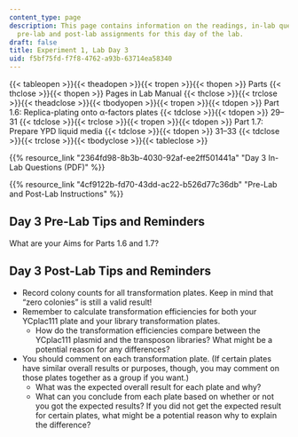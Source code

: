 ```yaml
---
content_type: page
description: This page contains information on the readings, in-lab questions, and
  pre-lab and post-lab assignments for this day of the lab.
draft: false
title: Experiment 1, Lab Day 3
uid: f5bf75fd-f7f8-4762-a93b-63714ea58340
---
```

{{< tableopen >}}{{< theadopen >}}{{< tropen >}}{{< thopen >}}
Parts
{{< thclose >}}{{< thopen >}}
Pages in Lab Manual
{{< thclose >}}{{< trclose >}}{{< theadclose >}}{{< tbodyopen >}}{{< tropen >}}{{< tdopen >}}
Part 1.6: Replica-plating onto α-factors plates
{{< tdclose >}}{{< tdopen >}}
29–31
{{< tdclose >}}{{< trclose >}}{{< tropen >}}{{< tdopen >}}
Part 1.7: Prepare YPD liquid media
{{< tdclose >}}{{< tdopen >}}
31–33
{{< tdclose >}}{{< trclose >}}{{< tbodyclose >}}{{< tableclose >}}

{{% resource_link "2364fd98-8b3b-4030-92af-ee2ff501441a" "Day 3 In-Lab Questions (PDF)" %}}

{{% resource_link "4cf9122b-fd70-43dd-ac22-b526d77c36db" "Pre-Lab and Post-Lab Instructions" %}}

## Day 3 Pre-Lab Tips and Reminders

What are your Aims for Parts 1.6 and 1.7?

## Day 3 Post-Lab Tips and Reminders

- Record colony counts for all transformation plates. Keep in mind that “zero colonies” is still a valid result!
- Remember to calculate transformation efficiencies for both your YCplac111 plate and your library transformation plates.
    - How do the transformation efficiencies compare between the YCplac111 plasmid and the transposon libraries? What might be a potential reason for any differences?
- You should comment on each transformation plate. (If certain plates have similar overall results or purposes, though, you may comment on those plates together as a group if you want.)
    - What was the expected overall result for each plate and why?
    - What can you conclude from each plate based on whether or not you got the expected results? If you did not get the expected result for certain plates, what might be a potential reason why to explain the difference?